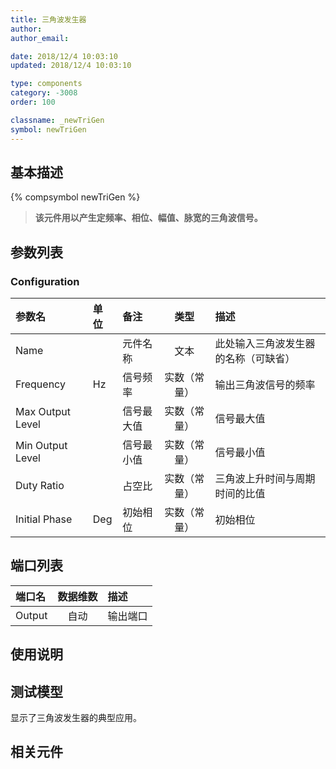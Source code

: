 ```yaml
---
title: 三角波发生器
author: 
author_email:

date: 2018/12/4 10:03:10
updated: 2018/12/4 10:03:10

type: components
category: -3008
order: 100

classname: _newTriGen
symbol: newTriGen
---
```

## 基本描述
{% compsymbol newTriGen %}

> **该元件用以产生定频率、相位、幅值、脉宽的三角波信号。**

## 参数列表
### Configuration
| 参数名 | 单位 | 备注 | 类型 | 描述 |
| :--- | :--- | :--- | :--: | :--- |
| Name |  | 元件名称 | 文本 |  此处输入三角波发生器的名称（可缺省） |
| Frequency | Hz | 信号频率 | 实数（常量） |  输出三角波信号的频率 |
| Max Output Level |  | 信号最大值 | 实数（常量） | 信号最大值 |
| Min Output Level |  | 信号最小值 | 实数（常量） | 信号最小值 |
| Duty Ratio |  | 占空比 | 实数（常量） | 三角波上升时间与周期时间的比值 |
| Initial Phase | Deg | 初始相位 | 实数（常量） | 初始相位 |


## 端口列表

| 端口名 | 数据维数 | 描述 |
| :--- | :--:  | :--- |
| Output | 自动 | 输出端口|                   

## 使用说明


## 测试模型
[<test name>](<test link>)显示了三角波发生器的典型应用。

## 相关元件



